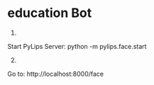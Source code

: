 # education Bot

1.
Start PyLips Server: 
python -m pylips.face.start

2.
Go to: 
http://localhost:8000/face
